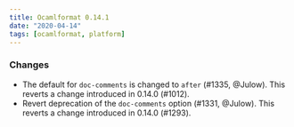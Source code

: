 ```yaml
---
title: Ocamlformat 0.14.1
date: "2020-04-14"
tags: [ocamlformat, platform]
---
```


### Changes

- The default for `doc-comments` is changed to `after` (#1335, @Julow).
  This reverts a change introduced in 0.14.0 (#1012).
- Revert deprecation of the `doc-comments` option (#1331, @Julow).
  This reverts a change introduced in 0.14.0 (#1293).
